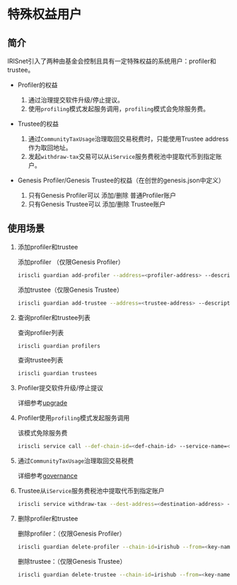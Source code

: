 # 特殊权益用户

## 简介

IRISnet引入了两种由基金会控制且具有一定特殊权益的系统用户：profiler和trustee。

* Profiler的权益
    1. 通过治理提交软件升级/停止提议。
    2. 使用`profiling`模式发起服务调用，`profiling`模式会免除服务费。

* Trustee的权益
    1. 通过`CommunityTaxUsage`治理取回交易税费时，只能使用Trustee address作为取回地址。
    2. 发起`withdraw-tax`交易可以从`iService`服务费税池中提取代币到指定账户。

* Genesis Profiler/Genesis Trustee的权益（在创世的genesis.json中定义）
    1. 只有Genesis Profiler可以 添加/删除 普通Profiler账户
    2. 只有Genesis Trustee可以 添加/删除 Trustee账户

## 使用场景

1. 添加profiler和trustee

    添加profiler （仅限Genesis Profiler）

    ```bash
    iriscli guardian add-profiler --address=<profiler-address> --description=<profiler-description> --chain-id=irishub --from=<key-name> --fee=0.3iris
    ```

    添加trustee（仅限Genesis Trustee）

    ```bash
    iriscli guardian add-trustee --address=<trustee-address> --description=<trustee-description> --chain-id=irishub --from=<key-name> --fee=0.3iris 
    ```

2. 查询profiler和trustee列表

    查询profiler列表

    ```bash
    iriscli guardian profilers
    ```

    查询trustee列表

    ```bash
    iriscli guardian trustees
    ```

3. Profiler提交软件升级/停止提议

    详细参考[upgrade](upgrade.md)

4. Profiler使用`profiling`模式发起服务调用

    该模式免除服务费

    ```bash
    iriscli service call --def-chain-id=<def-chain-id> --service-name=<service-name> --method-id=<method-id> --bind-chain-id=<bind-chain-id> --provider=<provider-address> --service-fee=1iris --request-data=<request-data> --chain-id=irishub --from=<key-name> --fee=0.3iris --profiling=true
    ```

5. 通过`CommunityTaxUsage`治理取回交易税费

    详细参考[governance](governance.md#社区基金使用提议)

6. Trustee从`iService`服务费税池中提取代币到指定账户

    ```bash
    iriscli service withdraw-tax --dest-address=<destination-address> --withdraw-amount=1iris --chain-id=irishub --from=<key-name> --fee=0.3iris
    ```

7. 删除profiler和trustee

    删除profiler：（仅限Genesis Profiler）

    ```bash
    iriscli guardian delete-profiler --chain-id=irishub --from=<key-name> --fee=0.3iris --address=<profiler-address>
    ```

    删除trustee：（仅限Genesis Trustee）

    ```bash
    iriscli guardian delete-trustee --chain-id=irishub --from=<key-name> --fee=0.3iris --address=<trustee-address>
    ```

